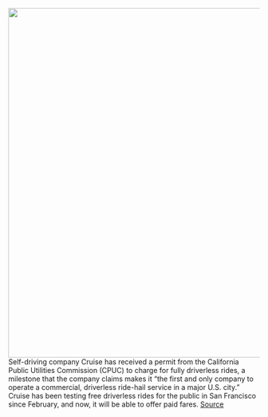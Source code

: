 <img src='https://cdn.vox-cdn.com/thumbor/2SKaeCAjU689jz0istiMJocVqa4=/0x0:2559x1664/1200x800/filters:focal(1076x628:1484x1036)/cdn.vox-cdn.com/uploads/chorus_image/image/70940617/1189070708.0.jpg' width='700px' /><br/>
Self-driving company Cruise has received a permit from the California Public Utilities Commission (CPUC) to charge for fully driverless rides, a milestone that the company claims makes it “the first and only company to operate a commercial, driverless ride-hail service in a major U.S. city.” Cruise has been testing free driverless rides for the public in San Francisco since February, and now, it will be able to offer paid fares.
<a href='https://www.theverge.com/2022/6/3/23153183/cruise-paid-driverless-rides-fares-san-francisco'> Source <a/>